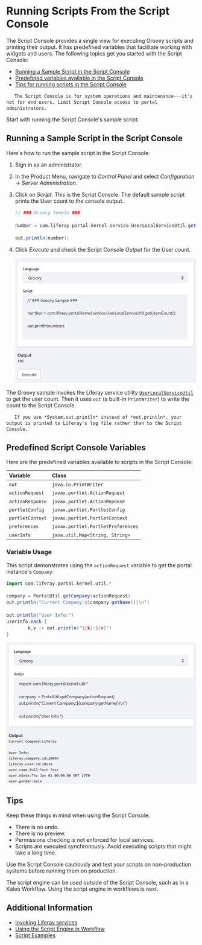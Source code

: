 # Running Scripts From the Script Console

The Script Console provides a single view for executing Groovy scripts and printing their output. It has predefined variables that facilitate working with widgets and users. The following topics get you started with the Script Console:

-   [Running a Sample Script in the Script Console](#running-a-sample-script-in-the-script-console)
-   [Predefined variables available in the Script Console](#predefined-variables)
-   [Tips for running scripts in the Script Console](#tips)

```important::
   The Script Console is for system operations and maintenance---it's not for end users. Limit Script Console access to portal administrators.
```

Start with running the Script Console's sample script.

## Running a Sample Script in the Script Console

Here's how to run the sample script in the Script Console:

1. Sign in as an administrator.
1. In the Product Menu, navigate to _Control Panel_ and select _Configuration_ &rarr; _Server Administration_.
1. Click on _Script_. This is the Script Console. The default sample script prints the User count to the console output.

    ```groovy
    // ### Groovy Sample ###

    number = com.liferay.portal.kernel.service.UserLocalServiceUtil.getUsersCount();

    out.println(number);
    ```

1. Click _Execute_ and check the Script Console _Output_ for the User count.

    ![The Script Console's sample Groovy script prints the User count to Script Console output.](./running-scripts-from-the-script-console/images/01.png)

The Groovy sample invokes the Liferay service utility [`UserLocalServiceUtil`](https://docs.liferay.com/dxp/portal/7.2-latest/javadocs/portal-kernel/com/liferay/portal/kernel/service/UserLocalServiceUtil.html) to get the user count. Then it uses `out` (a built-in `PrintWriter`) to write the count to the Script Console.

```note::
   If you use *System.out.println* instead of *out.println*, your output is printed to Liferay's log file rather than to the Script Console.
```

## Predefined Script Console Variables

Here are the predefined variables available to scripts in the Script Console:

| Variable         | Class                              |
| :--------------- | :--------------------------------- |
| `out`            | `java.io.PrintWriter`              |
| `actionRequest`  | `javax.portlet.ActionRequest`      |
| `actionResponse` | `javax.portlet.ActionReponse`      |
| `portletConfig`  | `javax.portlet.PortletConfig`      |
| `portletContext` | `javax.portlet.PortletContext`     |
| `preferences`    | `javax.portlet.PortletPreferences` |
| `userInfo`       | `java.util.Map<String, String>`    |

### Variable Usage

This script demonstrates using the `actionRequest` variable to get the portal instance's `Company`:

```groovy
import com.liferay.portal.kernel.util.*

company = PortalUtil.getCompany(actionRequest)
out.println("Current Company:${company.getName()}\n")

out.println("User Info:")
userInfo.each {
        k,v -> out.println("${k}:${v}")
}
```

![Here's an example of invoking a Groovy script that uses the predefined out, actionRequest, and userInfo variables to print information about the Company and User.](./running-scripts-from-the-script-console/images/02.png)

## Tips

Keep these things in mind when using the Script Console:

-   There is no undo.
-   There is no preview.
-   Permissions checking is not enforced for local services.
-   Scripts are executed synchronously. Avoid executing scripts that might take a long time.

Use the Script Console cautiously and test your scripts on non-production systems before running them on production.

The script engine can be used outside of the Script Console, such as in a Kaleo Workflow. Using the script engine in workflows is next.

## Additional Information

-   [Invoking Liferay services](./invoking-liferay-services-from-scripts.md)
-   [Using the Script Engine in Workflow](../../process-automation/workflow/developer-guide/using-the-script-engine-in-workflow.md)
-   [Script Examples](./script-examples.md)
